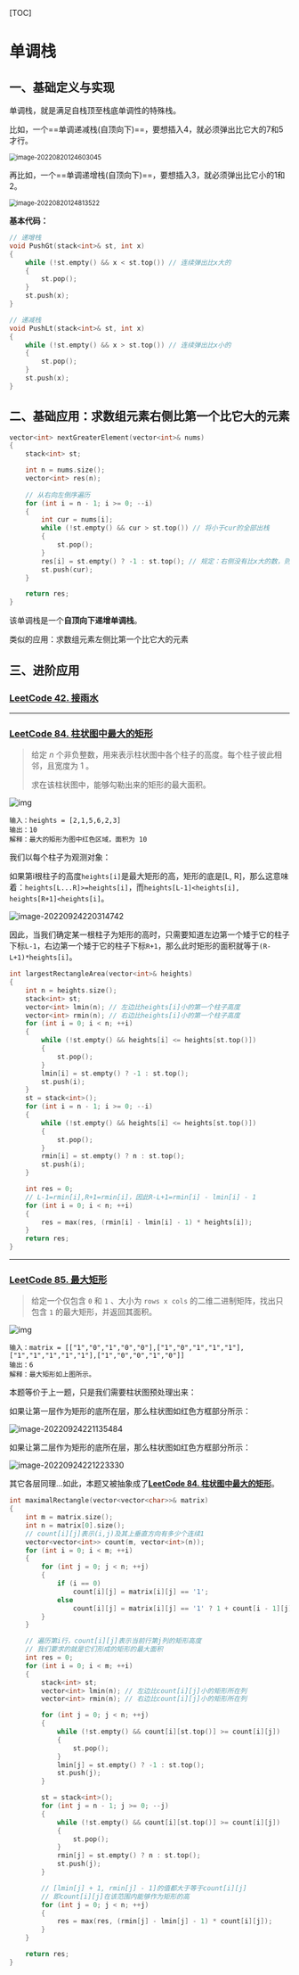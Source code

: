 [TOC]

# 单调栈

## 一、基础定义与实现

单调栈，就是满足自栈顶至栈底单调性的特殊栈。

比如，一个==单调递减栈(自顶向下)==，要想插入4，就必须弹出比它大的7和5才行。

<img src="https://typora-1307604235.cos.ap-nanjing.myqcloud.com/typora_img/202208201246123.png" alt="image-20220820124603045" style="zoom:80%;" />

再比如，一个==单调递增栈(自顶向下)==，要想插入3，就必须弹出比它小的1和2。

<img src="https://typora-1307604235.cos.ap-nanjing.myqcloud.com/typora_img/202208201248554.png" alt="image-20220820124813522" style="zoom:80%;" />

**基本代码：**

```C++
// 递增栈
void PushGt(stack<int>& st, int x)
{
    while (!st.empty() && x < st.top()) // 连续弹出比x大的
    {
        st.pop();
    }
    st.push(x);
}

// 递减栈
void PushLt(stack<int>& st, int x)
{
    while (!st.empty() && x > st.top()) // 连续弹出比x小的
    {
        st.pop();
    }
    st.push(x);
}
```



## 二、基础应用：求数组元素右侧比第一个比它大的元素

```C++
vector<int> nextGreaterElement(vector<int>& nums) 
{
    stack<int> st;

    int n = nums.size();
    vector<int> res(n);
    
    // 从右向左倒序遍历
    for (int i = n - 1; i >= 0; --i)
    {
        int cur = nums[i];
        while (!st.empty() && cur > st.top()) // 将小于cur的全部出栈
        {
            st.pop();
        }
        res[i] = st.empty() ? -1 : st.top(); // 规定：右侧没有比x大的数，则返回-1，否则返回栈顶元素
        st.push(cur);
    }

    return res;
}
```

该单调栈是一个**自顶向下递增单调栈**。

类似的应用：求数组元素左侧比第一个比它大的元素



## 三、进阶应用

### [LeetCode 42. 接雨水](https://leetcode.cn/problems/trapping-rain-water/)





------

### [LeetCode 84. 柱状图中最大的矩形](https://leetcode.cn/problems/largest-rectangle-in-histogram/)

> 给定 *n* 个非负整数，用来表示柱状图中各个柱子的高度。每个柱子彼此相邻，且宽度为 1 。
>
> 求在该柱状图中，能够勾勒出来的矩形的最大面积。

![img](https://typora-1307604235.cos.ap-nanjing.myqcloud.com/typora_img/202209242112216.jpeg)

```
输入：heights = [2,1,5,6,2,3]
输出：10
解释：最大的矩形为图中红色区域，面积为 10
```

我们以每个柱子为观测对象：

如果第i根柱子的高度`heights[i]`是最大矩形的高，矩形的底是[L, R]，那么这意味着：`heights[L...R]>=heights[i]`，而`heights[L-1]<heights[i], heights[R+1]<heights[i]`。

![image-20220924220314742](https://typora-1307604235.cos.ap-nanjing.myqcloud.com/typora_img/202209242203787.png)

因此，当我们确定某一根柱子为矩形的高时，只需要知道左边第一个矮于它的柱子下标`L-1`，右边第一个矮于它的柱子下标`R+1`，那么此时矩形的面积就等于`(R-L+1)*heights[i]`。

```C++
int largestRectangleArea(vector<int>& heights) 
{
    int n = heights.size();
    stack<int> st;
    vector<int> lmin(n); // 左边比heights[i]小的第一个柱子高度
    vector<int> rmin(n); // 右边比heights[i]小的第一个柱子高度
    for (int i = 0; i < n; ++i)
    {
        while (!st.empty() && heights[i] <= heights[st.top()])
        {
            st.pop();
        }
        lmin[i] = st.empty() ? -1 : st.top();
        st.push(i);
    }
    st = stack<int>();
    for (int i = n - 1; i >= 0; --i)
    {
        while (!st.empty() && heights[i] <= heights[st.top()])
        {
            st.pop();
        }
        rmin[i] = st.empty() ? n : st.top();
        st.push(i);
    }

    int res = 0;
    // L-1=rmin[i],R+1=rmin[i]，因此R-L+1=rmin[i] - lmin[i] - 1
    for (int i = 0; i < n; ++i)
    {
        res = max(res, (rmin[i] - lmin[i] - 1) * heights[i]);
    }
    return res;
}
```

------

### [LeetCode 85. 最大矩形](https://leetcode.cn/problems/maximal-rectangle/)

> 给定一个仅包含 `0` 和 `1` 、大小为 `rows x cols` 的二维二进制矩阵，找出只包含 `1` 的最大矩形，并返回其面积。

![img](https://typora-1307604235.cos.ap-nanjing.myqcloud.com/typora_img/202209242209636.jpeg)

```
输入：matrix = [["1","0","1","0","0"],["1","0","1","1","1"],["1","1","1","1","1"],["1","0","0","1","0"]]
输出：6
解释：最大矩形如上图所示。
```

本题等价于上一题，只是我们需要柱状图预处理出来：

如果让第一层作为矩形的底所在层，那么柱状图如红色方框部分所示：

![image-20220924221135484](https://typora-1307604235.cos.ap-nanjing.myqcloud.com/typora_img/202209242211524.png)

如果让第二层作为矩形的底所在层，那么柱状图如红色方框部分所示：

![image-20220924221223330](https://typora-1307604235.cos.ap-nanjing.myqcloud.com/typora_img/202209242212366.png)

其它各层同理...如此，本题又被抽象成了[**LeetCode 84. 柱状图中最大的矩形**](https://leetcode.cn/problems/largest-rectangle-in-histogram/)。

```C++
int maximalRectangle(vector<vector<char>>& matrix) 
{
    int m = matrix.size();
    int n = matrix[0].size();
    // count[i][j]表示(i,j)及其上垂直方向有多少个连续1
    vector<vector<int>> count(m, vector<int>(n));
    for (int i = 0; i < m; ++i)
    {
        for (int j = 0; j < n; ++j)
        {
            if (i == 0)
                count[i][j] = matrix[i][j] == '1';
            else
                count[i][j] = matrix[i][j] == '1' ? 1 + count[i - 1][j] : 0;
        }
    }

    // 遍历第i行，count[i][j]表示当前行第j列的矩形高度
    // 我们要求的就是它们形成的矩形的最大面积
    int res = 0;
    for (int i = 0; i < m; ++i)
    {
        stack<int> st;
        vector<int> lmin(n); // 左边比count[i][j]小的矩形所在列
        vector<int> rmin(n); // 右边比count[i][j]小的矩形所在列

        for (int j = 0; j < n; ++j)
        {
            while (!st.empty() && count[i][st.top()] >= count[i][j])
            {
                st.pop();
            }
            lmin[j] = st.empty() ? -1 : st.top();
            st.push(j);
        }

        st = stack<int>();
        for (int j = n - 1; j >= 0; --j)
        {
            while (!st.empty() && count[i][st.top()] >= count[i][j])
            {
                st.pop();
            }
            rmin[j] = st.empty() ? n : st.top();
            st.push(j);
        }

        // [lmin[j] + 1, rmin[j] - 1]的值都大于等于count[i][j]
        // 即count[i][j]在该范围内能够作为矩形的高
        for (int j = 0; j < n; ++j)
        {
            res = max(res, (rmin[j] - lmin[j] - 1) * count[i][j]);
        }
    }

    return res;
}
```

